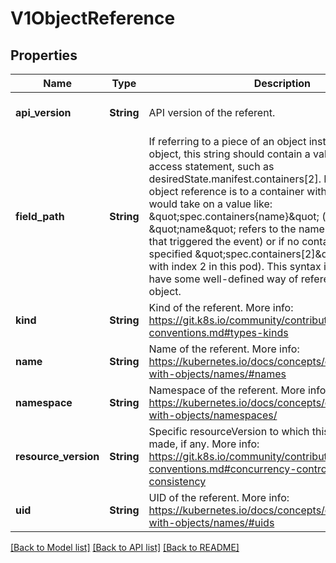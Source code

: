 # V1ObjectReference

## Properties
Name | Type | Description | Notes
------------ | ------------- | ------------- | -------------
**api_version** | **String** | API version of the referent. | [optional] [default to null]
**field_path** | **String** | If referring to a piece of an object instead of an entire object, this string should contain a valid JSON/Go field access statement, such as desiredState.manifest.containers[2]. For example, if the object reference is to a container within a pod, this would take on a value like: \&quot;spec.containers{name}\&quot; (where \&quot;name\&quot; refers to the name of the container that triggered the event) or if no container name is specified \&quot;spec.containers[2]\&quot; (container with index 2 in this pod). This syntax is chosen only to have some well-defined way of referencing a part of an object. | [optional] [default to null]
**kind** | **String** | Kind of the referent. More info: https://git.k8s.io/community/contributors/devel/api-conventions.md#types-kinds | [optional] [default to null]
**name** | **String** | Name of the referent. More info: https://kubernetes.io/docs/concepts/overview/working-with-objects/names/#names | [optional] [default to null]
**namespace** | **String** | Namespace of the referent. More info: https://kubernetes.io/docs/concepts/overview/working-with-objects/namespaces/ | [optional] [default to null]
**resource_version** | **String** | Specific resourceVersion to which this reference is made, if any. More info: https://git.k8s.io/community/contributors/devel/api-conventions.md#concurrency-control-and-consistency | [optional] [default to null]
**uid** | **String** | UID of the referent. More info: https://kubernetes.io/docs/concepts/overview/working-with-objects/names/#uids | [optional] [default to null]

[[Back to Model list]](../README.md#documentation-for-models) [[Back to API list]](../README.md#documentation-for-api-endpoints) [[Back to README]](../README.md)


